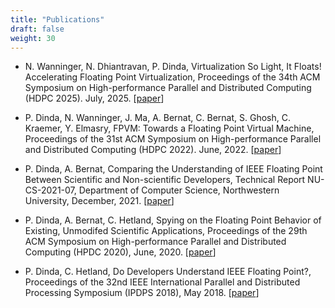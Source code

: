 ```yaml
---
title: "Publications"
draft: false
weight: 30
---
```


- N. Wanninger, N. Dhiantravan, P. Dinda,
  Virtualization So Light, It Floats! Accelerating Floating Point
  Virtualization, Proceedings of the 34th ACM Symposium on High-performance
  Parallel and Distributed Computing (HDPC 2025). July, 2025.  \[[paper](http://pdinda.org/Papers/hpdc25.pdf)\] 

- P. Dinda, N. Wanninger, J. Ma, A. Bernat, C. Bernat, S. Ghosh,
  C. Kraemer, Y. Elmasry, FPVM: Towards a Floating Point Virtual
  Machine, Proceedings of the 31st ACM Symposium on High-performance
  Parallel and Distributed Computing (HDPC 2022). June, 2022.  \[[paper](http://pdinda.org/Papers/hpdc22.pdf)\] 

- P. Dinda, A. Bernat, Comparing the Understanding of IEEE Floating
 Point Between Scientific and Non-scientific Developers, Technical
 Report NU-CS-2021-07, Department of Computer Science, Northwestern
 University, December, 2021. \[[paper](http://pdinda.org/Papers/NU-CS-2021-07.pdf)\]

- P. Dinda, A. Bernat, C. Hetland, Spying on the Floating Point Behavior of Existing, Unmodifed Scientific Applications, Proceedings of the 29th ACM Symposium on High-performance Parallel and Distributed Computing (HPDC 2020), June, 2020. \[[paper](http://pdinda.org/Papers/hpdc20.pdf)\] 

- P. Dinda, C. Hetland, Do Developers Understand IEEE Floating Point?,
  Proceedings of the 32nd IEEE International Parallel and Distributed
  Processing Symposium (IPDPS 2018), May 2018.  \[[paper](http://pdinda.org/Papers/ipdps18.pdf)\] 
